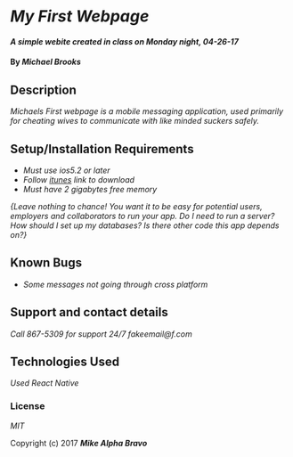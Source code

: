 # _My First Webpage_

#### _A simple webite created in class on Monday night, 04-26-17_

#### By _**Michael Brooks**_

## Description

_Michaels First webpage is a mobile messaging application, used primarily for cheating wives to communicate with like minded suckers safely._

## Setup/Installation Requirements

* _Must use ios5.2 or later_
* _Follow [itunes](http://www.itunes.com) link to download_
* _Must have 2 gigabytes free memory_


_{Leave nothing to chance! You want it to be easy for potential users, employers and collaborators to run your app. Do I need to run a server? How should I set up my databases? Is there other code this app depends on?}_

## Known Bugs

*  _Some messages not going through cross platform_

## Support and contact details

_Call 867-5309 for support 24/7_
_fakeemail@f.com_

## Technologies Used

_Used React Native_

### License

*MIT*

Copyright (c) 2017 **_Mike Alpha Bravo_**

